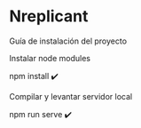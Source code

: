 # Nreplicant

Guía de instalación del proyecto

Instalar node modules 

npm install ✔️

Compilar y levantar servidor local 

npm run serve ✔️
 
